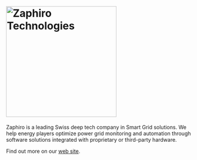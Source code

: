 <h1>
<img src="https://zaphiro.ch/wp-content/uploads/2020/02/zaphiro-technologies-smart-grid-logo-color.svg"
alt="Zaphiro Technologies" width="300"/>
</h1>

Zaphiro is a leading Swiss deep tech company in Smart Grid solutions.
We help energy players optimize power grid monitoring and automation through
software solutions integrated with proprietary or third-party hardware.

Find out more on our [web site](https://zaphiro.ch).
